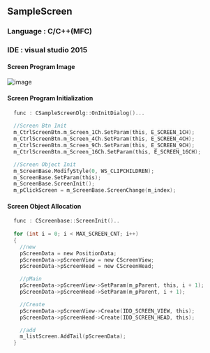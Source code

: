 ## SampleScreen 

### Language : C/C++(MFC)  
### IDE : visual studio 2015

#### Screen Program Image
![image](https://user-images.githubusercontent.com/52806386/98004510-60bb8700-1e33-11eb-8972-a346faf7f66b.png)

#### Screen Program Initialization

```C
  func : CSampleScreenDlg::OnInitDialog()...
  
  //Screen Btn Init
  m_CtrlScreenBtn.m_Screen_1Ch.SetParam(this, E_SCREEN_1CH);
  m_CtrlScreenBtn.m_Screen_4Ch.SetParam(this, E_SCREEN_4CH);
  m_CtrlScreenBtn.m_Screen_9Ch.SetParam(this, E_SCREEN_9CH);
  m_CtrlScreenBtn.m_Screen_16Ch.SetParam(this, E_SCREEN_16CH);

  //Screen Object Init
  m_ScreenBase.ModifyStyle(0, WS_CLIPCHILDREN);
  m_ScreenBase.SetParam(this);
  m_ScreenBase.ScreenInit();
  m_pClickScreen = m_ScreenBase.ScreenChange(m_index);
```

####   Screen Object Allocation
```C
  func : CScreenbase::ScreenInit()..
  
  for (int i = 0; i < MAX_SCREEN_CNT; i++)
  {
    //new
    pScreenData = new PositionData;
    pScreenData->pScreenView = new CScreenView;
    pScreenData->pScreenHead = new CScreenHead;

    //pMain
    pScreenData->pScreenView->SetParam(m_pParent, this, i + 1);
    pScreenData->pScreenHead->SetParam(m_pParent, i + 1);

    //Create
    pScreenData->pScreenView->Create(IDD_SCREEN_VIEW, this);
    pScreenData->pScreenHead->Create(IDD_SCREEN_HEAD, this);

    //add
    m_listScreen.AddTail(pScreenData);
  }
```
